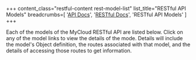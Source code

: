 +++
content_class="restful-content rest-model-list"
list_title="RESTful API Models"
breadcrumbs=[
	'<a href="/apidocs/">API&nbsp;Docs</a>',
	'<a href="/apidocs/rest/">RESTful&nbsp;Docs</a>',
	'RESTful&nbsp;API&nbsp;Models'
	]
+++

Each of the models of the MyCloud RESTful API are listed below.
Click on any of the model links to view the details of the mode.
Details will include the model's Object definition, the routes
associated with that model, and the details of accessing those
routes to get information.
